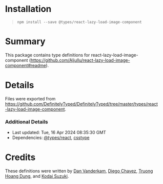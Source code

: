 # Installation
> `npm install --save @types/react-lazy-load-image-component`

# Summary
This package contains type definitions for react-lazy-load-image-component (https://github.com/Aljullu/react-lazy-load-image-component#readme).

# Details
Files were exported from https://github.com/DefinitelyTyped/DefinitelyTyped/tree/master/types/react-lazy-load-image-component.

### Additional Details
 * Last updated: Tue, 16 Apr 2024 08:35:30 GMT
 * Dependencies: [@types/react](https://npmjs.com/package/@types/react), [csstype](https://npmjs.com/package/csstype)

# Credits
These definitions were written by [Dan Vanderkam](https://github.com/danvk), [Diego Chavez](https://github.com/diegochavez), [Truong Hoang Dung](https://github.com/revskill10), and [Kodai Suzuki](https://github.com/kodai3).
